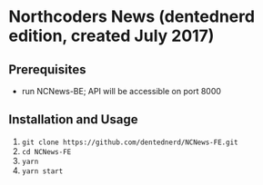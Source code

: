 # Northcoders News (dentednerd edition, created July 2017)

## Prerequisites

- run NCNews-BE; API will be accessible on port 8000

## Installation and Usage

1. `git clone https://github.com/dentednerd/NCNews-FE.git`
1. `cd NCNews-FE`
1. `yarn`
1. `yarn start`
